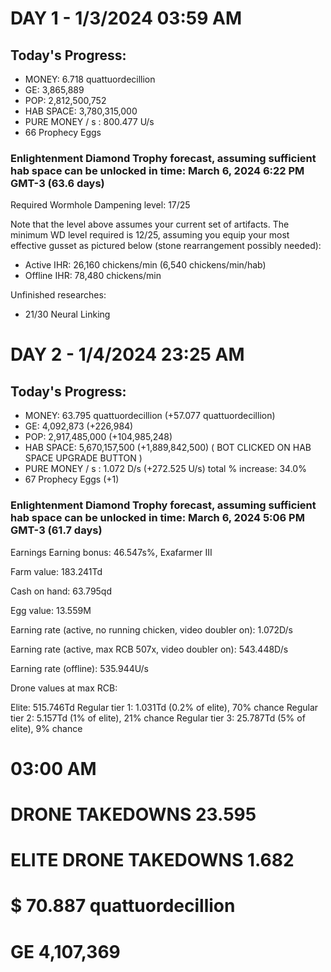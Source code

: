 # DAY 1 - 1/3/2024 03:59 AM
## Today's Progress:
- MONEY: 6.718 quattuordecillion
- GE: 3,865,889
- POP: 2,812,500,752
- HAB SPACE: 3,780,315,000
- PURE MONEY / s : 800.477 U/s
- 66 Prophecy Eggs

### Enlightenment Diamond Trophy forecast, assuming sufficient hab space can be unlocked in time: March 6, 2024 6:22 PM GMT-3 (63.6 days)
Required Wormhole Dampening level: 17/25

Note that the level above assumes your current set of artifacts. The minimum WD level required is 12/25, assuming you equip your most effective gusset as pictured below (stone rearrangement possibly needed):

- Active IHR: 26,160 chickens/min (6,540 chickens/min/hab)
- Offline IHR: 78,480 chickens/min

Unfinished researches:
- 21/30	Neural Linking

# DAY 2 - 1/4/2024 23:25 AM
## Today's Progress:
- MONEY: 63.795 quattuordecillion (+57.077 quattuordecillion)
- GE: 4,092,873 (+226,984)
- POP: 2,917,485,000 (+104,985,248)
- HAB SPACE: 5,670,157,500 (+1,889,842,500) ( BOT CLICKED ON HAB SPACE UPGRADE BUTTON )
- PURE MONEY / s : 1.072 D/s (+272.525 U/s) total % increase: 34.0%
- 67 Prophecy Eggs (+1)

### Enlightenment Diamond Trophy forecast, assuming sufficient hab space can be unlocked in time: March 6, 2024 5:06 PM GMT-3 (61.7 days)

Earnings 
Earning bonus: 46.547s%, Exafarmer III

Farm value: 183.241Td

Cash on hand: 63.795qd

Egg value: 13.559M

Earning rate (active, no running chicken, video doubler on): 1.072D/s

Earning rate (active, max RCB 507x, video doubler on): 543.448D/s

Earning rate (offline): 535.944U/s

Drone values at max RCB:

Elite: 515.746Td
Regular tier 1: 1.031Td (0.2% of elite), 70% chance
Regular tier 2: 5.157Td (1% of elite), 21% chance
Regular tier 3: 25.787Td (5% of elite), 9% chance

# 03:00 AM
# DRONE TAKEDOWNS 23.595
# ELITE DRONE TAKEDOWNS 1.682
# $ 70.887 quattuordecillion
# GE 4,107,369
